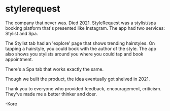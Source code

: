 # stylerequest

The company that never was. Died 2021. StyleRequest was a stylist/spa booking platform that's presented like Instagram. The app had two services: Stylist and Spa. 

The Stylist tab had an 'explore' page that shows trending hairstyles. On tapping a hairstyle, you could book with the author of the style. 
The app also shows you stylists around you where you could tap and book appointment.

There's a Spa tab that works exactly the same. 

Though we built the product, the idea eventually got shelved in 2021.

Thank you to everyone who provided feedback, encouragement, criticism. They've made me a better thinker and doer.

-Kore
